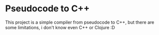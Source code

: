 # Pseudocode to C++

This project is a simple compiler from pseudocode to C++, but there are some limitations, i don't know even C++ or Clojure :D


